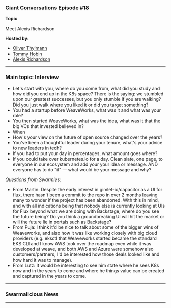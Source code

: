 ### Giant Conversations Episode #18

**Topic** 

Meet Alexis Richardson

**Hosted by:** 

* [Oliver Thylmann](https://twitter.com/othylmann)
* [Tommy Hobin](https://twitter.com/tommyhobin)
* [Alexis Richardson](https://x.com/monadic)

------------------------------------------------------------------------------------------------------------------------------
### Main topic: Interview 

- Let's start with you, where do you come from, what did you study and how did you end up in the K8s space? There is the saying: we stumbled upon our greatest successes, but you only stumble if you are walking? Did you just walk where you liked it or did you target something?
- You had a startup before WeaveWorks, what was it and what was your role?
- You then started WeaveWorks, what was the idea, what was it that the big VCs that invested believed in?
- When 
- How's your view on the future of open source changed over the years?
- You've been a thoughtful leader during your tenure, what's your advice to new leaders in tech? 
- If you had to put your day in percentages, what amount goes where?
- If you could take over kubernetes.io for a day. Clean slate, one page, to everyone in our ecosystem and add your your idea or message. AND everyone has to do "it" — what would be your message and why?

_Questions from Swarmies:_

- From Martin: Despite the early interest in gimlet-io/capacitor as a UI for flux, there hasn't been a commit to the repo in over 2 months leaving many to wonder if the project has been abandoned. With this in mind, and with all indications being that nobody else is currently looking at UIs for Flux beyond what we are doing with Backstage, where do you see the future being? Do you think a groundbreaking UI will hit the market or will the future lie in portals such as Backstage?
- From Puja: I think it'd be nice to talk about some of the bigger wins of Weaveworks, and also how it was like working closely with big cloud providers (e.g. eksctl that Weaveworks started became the standard EKS CLI and I know AWS took over the roadmap even while it was developed at weave, and both AWS and Azure were somehow also customers/partners, I'd be interested how those deals looked like and how hard it was to manage).
- From Lutz: It would be interesting to see him state where he sees K8s now and in the years to come and where he things value can be created and captured in the years to come.

------------------------------------------------------------------------------------------------------------------------------


### Swarmalicious News 


------------------------------------------------------------------------------------------------------------------------------
